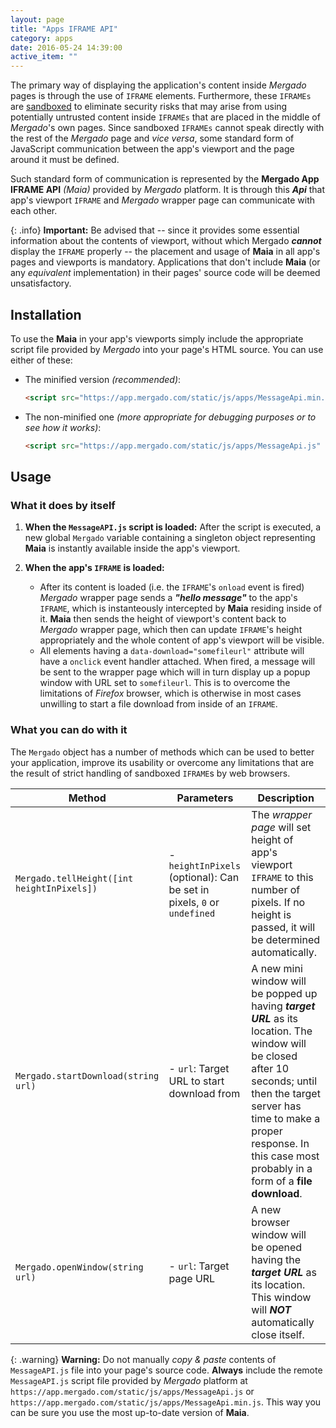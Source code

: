 ```yaml
---
layout: page
title: "Apps IFRAME API"
category: apps
date: 2016-05-24 14:39:00
active_item: ""
---
```


The primary way of displaying the application's content inside *Mergado* pages is through the use of `IFRAME` elements. Furthermore, these `IFRAMEs` are [sandboxed](https://developer.mozilla.org/en-US/docs/Web/HTML/Element/iframe#attr-sandbox) to eliminate security risks that may arise from using potentially untrusted content inside `IFRAMEs` that are placed in the middle of *Mergado*'s own pages. Since sandboxed `IFRAMEs` cannot speak directly with the rest of the *Mergado* page and *vice versa*, some standard form of JavaScript communication between the app's viewport and the page around it must be defined.

Such standard form of communication is represented by the **Mergado App IFRAME API** *(Maia)* provided by *Mergado* platform. It is through this ***Api*** that app's viewport `IFRAME` and *Mergado* wrapper page can communicate with each other.

{: .info}
**Important:** Be advised that -- since it provides some essential information about the contents of viewport, without which Mergado ***cannot*** display the `IFRAME` properly -- the placement and usage of **Maia** in all app's pages and viewports is mandatory. Applications that don't include **Maia** (or any *equivalent* implementation) in their pages' source code will be deemed unsatisfactory.

## Installation

To use the **Maia** in your app's viewports simply include the appropriate script file provided by *Mergado* into your page's HTML source. You can use either of these:

- The minified version *(recommended)*:

  ```html
  <script src="https://app.mergado.com/static/js/apps/MessageApi.min.js" async></script>
  ```
- The non-minified one *(more appropriate for debugging purposes or to see how it works)*:

  ```html
  <script src="https://app.mergado.com/static/js/apps/MessageApi.js" async></script>
  ```

## Usage

### What it does by itself
1. **When the `MessageAPI.js` script is loaded:**
After the script is executed, a new global `Mergado` variable containing a singleton object representing **Maia** is instantly available inside the app's viewport.

2. **When the app's `IFRAME` is loaded:**
   - After its content is loaded (i.e. the `IFRAME`'s `onload` event is fired) *Mergado* wrapper page sends a ***"hello message"*** to the app's `IFRAME`, which is instanteously intercepted by **Maia** residing inside of it. **Maia** then sends the height of viewport's content back to *Mergado* wrapper page, which then can update `IFRAME`'s height appropriately and the whole content of app's viewport will be visible.
   - All elements having a `data-download="somefileurl"` attribute will have a `onclick` event handler attached. When fired, a message will be sent to the wrapper page which will in turn display up a popup window with URL set to `somefileurl`. This is to overcome the limitations of *Firefox* browser, which is otherwise in most cases unwilling to start a file download from inside of an `IFRAME`.

### What you can do with it
The `Mergado` object has a number of methods which can be used to better your application, improve its usability or overcome any limitations that are the result of strict handling of sandboxed `IFRAME`s by web browsers.

Method | Parameters | Description
------ | ---------- | -----------
`Mergado.tellHeight([int heightInPixels])` | - `heightInPixels` (optional): Can be set in pixels, `0` or `undefined` | The *wrapper page* will set height of app's viewport `IFRAME` to this number of pixels. If no height is passed, it will be determined automatically.
`Mergado.startDownload(string url)` | - `url`: Target URL to start download from | A new mini window will be popped up having ***target URL*** as its location. The window will be closed after 10 seconds; until then the target server has time to make a proper response. In this case most probably in a form of a **file download**.
`Mergado.openWindow(string url)` | - `url`: Target page URL | A new browser window will be opened having the ***target URL*** as its location. This window will ***NOT*** automatically close itself.

{: .warning}
**Warning:** Do not manually *copy & paste* contents of `MessageAPI.js` file into your page's source code. **Always** include the remote `MessageAPI.js` script file provided by *Mergado* platform at `https://app.mergado.com/static/js/apps/MessageApi.js` or `https://app.mergado.com/static/js/apps/MessageApi.min.js`. This way you can be sure you use the most up-to-date version of **Maia**.
